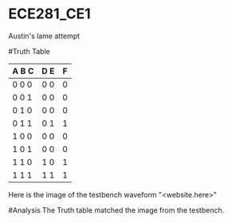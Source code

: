 ECE281_CE1
==========

Austin's lame attempt 

#Truth Table 

A B C |D E| F
 ---- |:-:|--
0 0 0 |0 0| 0
0 0 1 |0 0| 0
0 1 0 |0 0| 0
0 1 1 |0 1| 1
1 0 0 |0 0| 0
1 0 1 |0 0| 0
1 1 0 |1 0| 1
1 1 1 |1 1| 1

Here is the image of the testbench waveform
"<website.here>"

#Analysis
The Truth table matched the image from the testbench.

